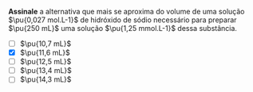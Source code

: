 **Assinale** a alternativa que mais se aproxima do volume de uma solução $\pu{0,027 mol.L-1}$ de hidróxido de sódio necessário para preparar $\pu{250 mL}$ uma solução $\pu{1,25 mmol.L-1}$ dessa substância.

- [ ] $\pu{10,7 mL}$
- [x] $\pu{11,6 mL}$
- [ ] $\pu{12,5 mL}$
- [ ] $\pu{13,4 mL}$
- [ ] $\pu{14,3 mL}$
